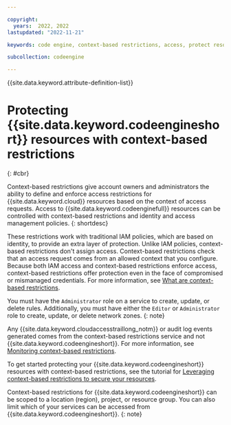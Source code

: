 ```yaml
---

copyright:
  years:  2022, 2022
lastupdated: "2022-11-21"

keywords: code engine, context-based restrictions, access, protect resources, cbr

subcollection: codeengine

---
```


{{site.data.keyword.attribute-definition-list}}

# Protecting {{site.data.keyword.codeengineshort}} resources with context-based restrictions
{: #cbr}

Context-based restrictions give account owners and administrators the ability to define and enforce access restrictions for {{site.data.keyword.cloud}} resources based on the context of access requests. Access to {{site.data.keyword.codeenginefull}} resources can be controlled with context-based restrictions and identity and access management policies.
{: shortdesc}

These restrictions work with traditional IAM policies, which are based on identity, to provide an extra layer of protection. Unlike IAM policies, context-based restrictions don't assign access. Context-based restrictions check that an access request comes from an allowed context that you configure. Because both IAM access and context-based restrictions enforce access, context-based restrictions offer protection even in the face of compromised or mismanaged credentials. For more information, see [What are context-based restrictions](/docs/account?topic=account-context-restrictions-whatis).

You must have the `Administrator` role on a service to create, update, or delete rules. Additionally, you must have either the `Editor` or `Administrator` role to create, update, or delete network zones.
{: note}

Any {{site.data.keyword.cloudaccesstraillong_notm}} or audit log events generated comes from the context-based restrictions service and not {{site.data.keyword.codeengineshort}}. For more information, see [Monitoring context-based restrictions](/docs/account?topic=account-cbr-monitor).

To get started protecting your {{site.data.keyword.codeengineshort}} resources with context-based restrictions, see the tutorial for [Leveraging context-based restrictions to secure your resources](/docs/account?topic=account-context-restrictions-tutorial).

Context-based restrictions for {{site.data.keyword.codeengineshort}} can be scoped to a location (region), project, or resource group. You can also limit which of your services can be accessed from {{site.data.keyword.codeengineshort}}.
{: note}


